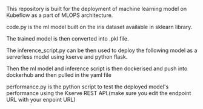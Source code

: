 This repository is built for the deployment of machine learning model on Kubeflow as a part of MLOPS architecture.

code.py is the ml model built on the iris dataset available in sklearn library.

The trained model is then converted into .pkl file.

The inference_script.py can be then used to deploy the following model as a serverless model using kserve and python flask.

Then the ml model and inference script is then dockerised and push into dockerhub and then pulled in the yaml file

performance.py is the python script to test the deployed model's performance using the Kserve REST API.(make sure you edit the endpoint URL with your enpoint URL)

